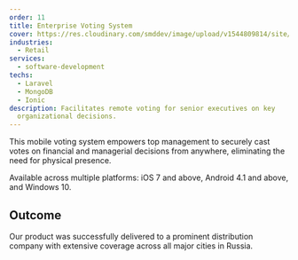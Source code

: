 ```yaml
---
order: 11
title: Enterprise Voting System
cover: https://res.cloudinary.com/smddev/image/upload/v1544809814/site/project/voting.jpg
industries:
  - Retail
services:
  - software-development
techs:
  - Laravel
  - MongoDB
  - Ionic
description: Facilitates remote voting for senior executives on key
  organizational decisions.
---
```

This mobile voting system empowers top management to securely cast votes on financial and managerial decisions from anywhere, eliminating the need for physical presence. 

Available across multiple platforms: iOS 7 and above, Android 4.1 and above, and Windows 10.

## Outcome

Our product was successfully delivered to a prominent distribution company with extensive coverage across all major cities in Russia.
